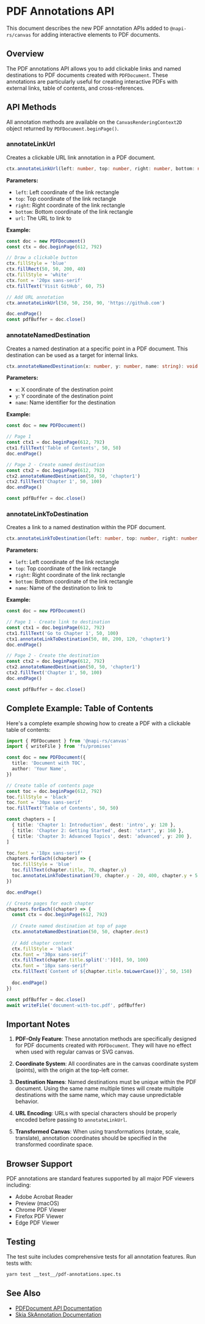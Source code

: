 # PDF Annotations API

This document describes the new PDF annotation APIs added to `@napi-rs/canvas` for adding interactive elements to PDF documents.

## Overview

The PDF annotations API allows you to add clickable links and named destinations to PDF documents created with `PDFDocument`. These annotations are particularly useful for creating interactive PDFs with external links, table of contents, and cross-references.

## API Methods

All annotation methods are available on the `CanvasRenderingContext2D` object returned by `PDFDocument.beginPage()`.

### annotateLinkUrl

Creates a clickable URL link annotation in a PDF document.

```typescript
ctx.annotateLinkUrl(left: number, top: number, right: number, bottom: number, url: string): void
```

**Parameters:**
- `left`: Left coordinate of the link rectangle
- `top`: Top coordinate of the link rectangle  
- `right`: Right coordinate of the link rectangle
- `bottom`: Bottom coordinate of the link rectangle
- `url`: The URL to link to

**Example:**
```typescript
const doc = new PDFDocument()
const ctx = doc.beginPage(612, 792)

// Draw a clickable button
ctx.fillStyle = 'blue'
ctx.fillRect(50, 50, 200, 40)
ctx.fillStyle = 'white'
ctx.font = '20px sans-serif'
ctx.fillText('Visit GitHub', 60, 75)

// Add URL annotation
ctx.annotateLinkUrl(50, 50, 250, 90, 'https://github.com')

doc.endPage()
const pdfBuffer = doc.close()
```

### annotateNamedDestination

Creates a named destination at a specific point in a PDF document. This destination can be used as a target for internal links.

```typescript
ctx.annotateNamedDestination(x: number, y: number, name: string): void
```

**Parameters:**
- `x`: X coordinate of the destination point
- `y`: Y coordinate of the destination point
- `name`: Name identifier for the destination

**Example:**
```typescript
const doc = new PDFDocument()

// Page 1
const ctx1 = doc.beginPage(612, 792)
ctx1.fillText('Table of Contents', 50, 50)
doc.endPage()

// Page 2 - Create named destination
const ctx2 = doc.beginPage(612, 792)
ctx2.annotateNamedDestination(50, 50, 'chapter1')
ctx2.fillText('Chapter 1', 50, 100)
doc.endPage()

const pdfBuffer = doc.close()
```

### annotateLinkToDestination

Creates a link to a named destination within the PDF document.

```typescript
ctx.annotateLinkToDestination(left: number, top: number, right: number, bottom: number, name: string): void
```

**Parameters:**
- `left`: Left coordinate of the link rectangle
- `top`: Top coordinate of the link rectangle
- `right`: Right coordinate of the link rectangle
- `bottom`: Bottom coordinate of the link rectangle
- `name`: Name of the destination to link to

**Example:**
```typescript
const doc = new PDFDocument()

// Page 1 - Create link to destination
const ctx1 = doc.beginPage(612, 792)
ctx1.fillText('Go to Chapter 1', 50, 100)
ctx1.annotateLinkToDestination(50, 80, 200, 120, 'chapter1')
doc.endPage()

// Page 2 - Create the destination
const ctx2 = doc.beginPage(612, 792)
ctx2.annotateNamedDestination(50, 50, 'chapter1')
ctx2.fillText('Chapter 1', 50, 100)
doc.endPage()

const pdfBuffer = doc.close()
```

## Complete Example: Table of Contents

Here's a complete example showing how to create a PDF with a clickable table of contents:

```typescript
import { PDFDocument } from '@napi-rs/canvas'
import { writeFile } from 'fs/promises'

const doc = new PDFDocument({
  title: 'Document with TOC',
  author: 'Your Name',
})

// Create table of contents page
const toc = doc.beginPage(612, 792)
toc.fillStyle = 'black'
toc.font = '30px sans-serif'
toc.fillText('Table of Contents', 50, 50)

const chapters = [
  { title: 'Chapter 1: Introduction', dest: 'intro', y: 120 },
  { title: 'Chapter 2: Getting Started', dest: 'start', y: 160 },
  { title: 'Chapter 3: Advanced Topics', dest: 'advanced', y: 200 },
]

toc.font = '18px sans-serif'
chapters.forEach((chapter) => {
  toc.fillStyle = 'blue'
  toc.fillText(chapter.title, 70, chapter.y)
  toc.annotateLinkToDestination(70, chapter.y - 20, 400, chapter.y + 5, chapter.dest)
})

doc.endPage()

// Create pages for each chapter
chapters.forEach((chapter) => {
  const ctx = doc.beginPage(612, 792)
  
  // Create named destination at top of page
  ctx.annotateNamedDestination(50, 50, chapter.dest)
  
  // Add chapter content
  ctx.fillStyle = 'black'
  ctx.font = '30px sans-serif'
  ctx.fillText(chapter.title.split(':')[0], 50, 100)
  ctx.font = '18px sans-serif'
  ctx.fillText(`Content of ${chapter.title.toLowerCase()}`, 50, 150)
  
  doc.endPage()
})

const pdfBuffer = doc.close()
await writeFile('document-with-toc.pdf', pdfBuffer)
```

## Important Notes

1. **PDF-Only Feature**: These annotation methods are specifically designed for PDF documents created with `PDFDocument`. They will have no effect when used with regular canvas or SVG canvas.

2. **Coordinate System**: All coordinates are in the canvas coordinate system (points), with the origin at the top-left corner.

3. **Destination Names**: Named destinations must be unique within the PDF document. Using the same name multiple times will create multiple destinations with the same name, which may cause unpredictable behavior.

4. **URL Encoding**: URLs with special characters should be properly encoded before passing to `annotateLinkUrl`.

5. **Transformed Canvas**: When using transformations (rotate, scale, translate), annotation coordinates should be specified in the transformed coordinate space.

## Browser Support

PDF annotations are standard features supported by all major PDF viewers including:
- Adobe Acrobat Reader
- Preview (macOS)
- Chrome PDF Viewer
- Firefox PDF Viewer
- Edge PDF Viewer

## Testing

The test suite includes comprehensive tests for all annotation features. Run tests with:

```bash
yarn test __test__/pdf-annotations.spec.ts
```

## See Also

- [PDFDocument API Documentation](./README.md#pdfdocument)
- [Skia SkAnnotation Documentation](https://api.skia.org/classSkAnnotation.html)
